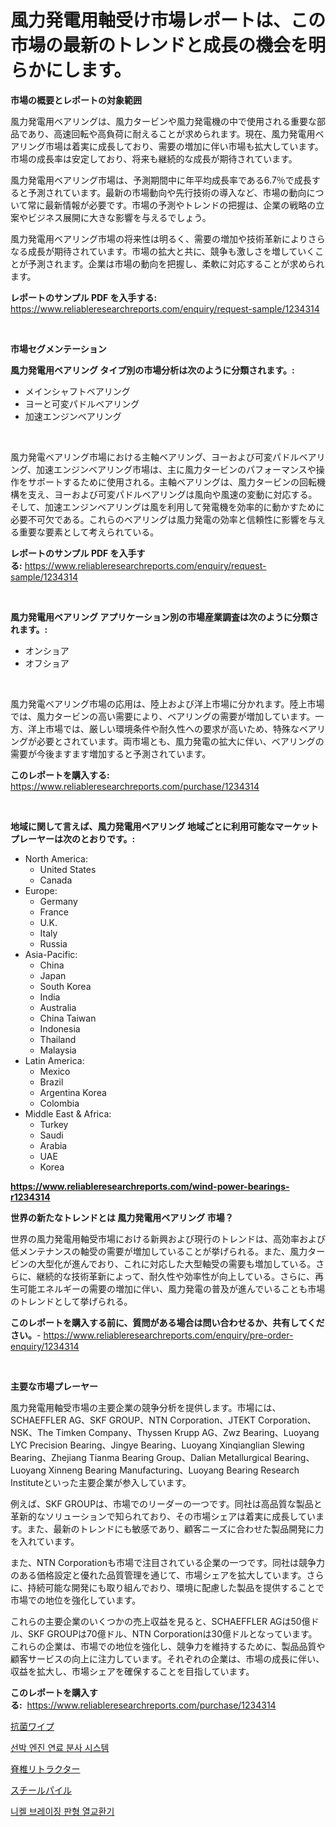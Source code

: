 <p><h1>風力発電用軸受け市場レポートは、この市場の最新のトレンドと成長の機会を明らかにします。</h1></p><p><strong>市場の概要とレポートの対象範囲</strong></p>
<p><p>風力発電用ベアリングは、風力タービンや風力発電機の中で使用される重要な部品であり、高速回転や高負荷に耐えることが求められます。現在、風力発電用ベアリング市場は着実に成長しており、需要の増加に伴い市場も拡大しています。市場の成長率は安定しており、将来も継続的な成長が期待されています。</p><p>風力発電用ベアリング市場は、予測期間中に年平均成長率である6.7％で成長すると予測されています。最新の市場動向や先行技術の導入など、市場の動向について常に最新情報が必要です。市場の予測やトレンドの把握は、企業の戦略の立案やビジネス展開に大きな影響を与えるでしょう。</p><p>風力発電用ベアリング市場の将来性は明るく、需要の増加や技術革新によりさらなる成長が期待されています。市場の拡大と共に、競争も激しさを増していくことが予測されます。企業は市場の動向を把握し、柔軟に対応することが求められます。</p></p>
<p><strong>レポートのサンプル PDF を入手する:</strong> <a href="https://www.reliableresearchreports.com/enquiry/request-sample/1234314">https://www.reliableresearchreports.com/enquiry/request-sample/1234314</a></p>
<p>&nbsp;</p>
<p><strong>市場セグメンテーション</strong></p>
<p><strong>風力発電用ベアリング タイプ別の市場分析は次のように分類されます。:</strong></p>
<p><ul><li>メインシャフトベアリング</li><li>ヨーと可変パドルベアリング</li><li>加速エンジンベアリング</li></ul></p>
<p>&nbsp;</p>
<p><p>風力発電ベアリング市場における主軸ベアリング、ヨーおよび可変パドルベアリング、加速エンジンベアリング市場は、主に風力タービンのパフォーマンスや操作をサポートするために使用される。主軸ベアリングは、風力タービンの回転機構を支え、ヨーおよび可変パドルベアリングは風向や風速の変動に対応する。そして、加速エンジンベアリングは風を利用して発電機を効率的に動かすために必要不可欠である。これらのベアリングは風力発電の効率と信頼性に影響を与える重要な要素として考えられている。</p></p>
<p><strong>レポートのサンプル PDF を入手する:</strong>&nbsp;<a href="https://www.reliableresearchreports.com/enquiry/request-sample/1234314">https://www.reliableresearchreports.com/enquiry/request-sample/1234314</a></p>
<p>&nbsp;</p>
<p><strong> 風力発電用ベアリング アプリケーション別の市場産業調査は次のように分類されます。:</strong></p>
<p><ul><li>オンショア</li><li>オフショア</li></ul></p>
<p>&nbsp;</p>
<p><p>風力発電ベアリング市場の応用は、陸上および洋上市場に分かれます。陸上市場では、風力タービンの高い需要により、ベアリングの需要が増加しています。一方、洋上市場では、厳しい環境条件や耐久性への要求が高いため、特殊なベアリングが必要とされています。両市場とも、風力発電の拡大に伴い、ベアリングの需要が今後ますます増加すると予測されています。</p></p>
<p><strong>このレポートを購入する:</strong>&nbsp; <a href="https://www.reliableresearchreports.com/purchase/1234314">https://www.reliableresearchreports.com/purchase/1234314</a></p>
<p>&nbsp;</p>
<p><strong>地域に関して言えば、風力発電用ベアリング 地域ごとに利用可能なマーケットプレーヤーは次のとおりです。:</strong></p>
<p><ul>
    <li>
        North America:
        <ul>
            <li>United States</li>
            <li>Canada</li>
        </ul>
    </li>
    <li>
        Europe:
        <ul>
            <li>Germany</li>
            <li>France</li>
            <li>U.K.</li>
            <li>Italy</li>
            <li>Russia</li>
        </ul>
    </li>
    <li>
        Asia-Pacific:
        <ul>
            <li>China</li>
            <li>Japan</li>
            <li>South Korea</li>
            <li>India</li>
            <li>Australia</li>
            <li>China Taiwan</li>
            <li>Indonesia</li>
            <li>Thailand</li>
            <li>Malaysia</li>
        </ul>
    </li>
    <li>
        Latin America:
        <ul>
            <li>Mexico</li>
            <li>Brazil</li>
            <li>Argentina Korea</li>
            <li>Colombia</li>
        </ul>
    </li>
    <li>
        Middle East & Africa:
        <ul>
            <li>Turkey</li>
            <li>Saudi</li>
            <li>Arabia</li>
            <li>UAE</li>
            <li>Korea</li>
        </ul>
    </li>
    </ul></p>
<p><strong><a href="https://www.reliableresearchreports.com/wind-power-bearings-r1234314">https://www.reliableresearchreports.com/wind-power-bearings-r1234314</a></strong>&nbsp;</p>
<p><strong>世界の新たなトレンドとは 風力発電用ベアリング 市場？</strong></p>
<p><p>世界の風力発電用軸受市場における新興および現行のトレンドは、高効率および低メンテナンスの軸受の需要が増加していることが挙げられる。また、風力タービンの大型化が進んでおり、これに対応した大型軸受の需要も増加している。さらに、継続的な技術革新によって、耐久性や効率性が向上している。さらに、再生可能エネルギーの需要の増加に伴い、風力発電の普及が進んでいることも市場のトレンドとして挙げられる。</p></p>
<p><strong>このレポートを購入する前に、質問がある場合は問い合わせるか、共有してください。</strong>- <a href="https://www.reliableresearchreports.com/enquiry/pre-order-enquiry/1234314">https://www.reliableresearchreports.com/enquiry/pre-order-enquiry/1234314</a></p>
<p>&nbsp;</p>
<p><strong>主要な市場プレーヤー</strong></p>
<p><p>風力発電用軸受市場の主要企業の競争分析を提供します。市場には、SCHAEFFLER AG、SKF GROUP、NTN Corporation、JTEKT Corporation、NSK、The Timken Company、Thyssen Krupp AG、Zwz Bearing、Luoyang LYC Precision Bearing、Jingye Bearing、Luoyang Xinqianglian Slewing Bearing、Zhejiang Tianma Bearing Group、Dalian Metallurgical Bearing、Luoyang Xinneng Bearing Manufacturing、Luoyang Bearing Research Instituteといった主要企業が参入しています。</p><p>例えば、SKF GROUPは、市場でのリーダーの一つです。同社は高品質な製品と革新的なソリューションで知られており、その市場シェアは着実に成長しています。また、最新のトレンドにも敏感であり、顧客ニーズに合わせた製品開発に力を入れています。</p><p>また、NTN Corporationも市場で注目されている企業の一つです。同社は競争力のある価格設定と優れた品質管理を通じて、市場シェアを拡大しています。さらに、持続可能な開発にも取り組んでおり、環境に配慮した製品を提供することで市場での地位を強化しています。</p><p>これらの主要企業のいくつかの売上収益を見ると、SCHAEFFLER AGは50億ドル、SKF GROUPは70億ドル、NTN Corporationは30億ドルとなっています。これらの企業は、市場での地位を強化し、競争力を維持するために、製品品質や顧客サービスの向上に注力しています。それぞれの企業は、市場の成長に伴い、収益を拡大し、市場シェアを確保することを目指しています。</p></p>
<p><strong>このレポートを購入する:</strong>&nbsp;&nbsp;<a href="https://www.reliableresearchreports.com/purchase/1234314">https://www.reliableresearchreports.com/purchase/1234314</a></p>
<p><p><a href="https://medium.com/@coraltrout1923/%E6%8A%97%E8%8F%8C%E3%82%A6%E3%82%A7%E3%83%83%E3%83%88%E3%83%86%E3%82%A3%E3%83%83%E3%82%B7%E3%83%A5%E5%B8%82%E5%A0%B4%E3%81%AE%E5%88%86%E6%9E%90-%E3%81%9D%E3%81%AEcagr-%E5%B8%82%E5%A0%B4%E3%82%BB%E3%82%B0%E3%83%A1%E3%83%B3%E3%83%86%E3%83%BC%E3%82%B7%E3%83%A7%E3%83%B3-%E3%81%8A%E3%82%88%E3%81%B3%E3%82%B0%E3%83%AD%E3%83%BC%E3%83%90%E3%83%AB%E7%94%A3%E6%A5%AD%E6%A6%82%E8%A6%81-9cb534adbdd8">抗菌ワイプ</a></p><p><a href="https://medium.com/@ieremiapadurariu20221/%ED%95%B4%EC%96%91%EC%9A%A9-%EC%97%94%EC%A7%84-%EC%97%B0%EB%A3%8C-%EC%A3%BC%EC%9E%85-%EC%8B%9C%EC%8A%A4%ED%85%9C-%EC%8B%9C%EC%9E%A5-%EB%B6%84%EC%84%9D-%EA%B7%B8-%EC%97%B0%ED%8F%89%EA%B7%A0%EC%84%B1%EC%9E%A5%EC%9C%A8-%EC%8B%9C%EC%9E%A5-%EC%84%B8%EB%B6%84%ED%99%94-%EB%B0%8F-%EC%84%B8%EA%B3%84-%EC%82%B0%EC%97%85-%EA%B0%9C%EC%9A%94-4a27a6258ee2">선박 엔진 연료 분사 시스템</a></p><p><a href="https://github.com/JacksonWiza1924/Market-Research-Report-List-1/blob/main/255488524808.md">脊椎リトラクター</a></p><p><a href="https://medium.com/@rylanaufman56456/%E9%8B%BC%E7%AE%A1%E5%B8%82%E5%A0%B4%E8%A6%8F%E6%A8%A1%E3%81%A8%E5%B8%82%E5%A0%B4%E5%8B%95%E5%90%91-%E5%AE%8C%E5%85%A8%E3%81%AA%E6%A5%AD%E7%95%8C%E6%A6%82%E8%A6%81-2024%E5%B9%B4%E3%81%8B%E3%82%892031%E5%B9%B4-a0b5cc3888fb">スチールパイル</a></p><p><a href="https://medium.com/@avramcornescu20221/%EB%8B%88%EC%BC%88-%EB%B8%8C%EB%A0%88%EC%9D%B4%EC%A6%88-%ED%8C%90%EC%97%B4-%EC%97%B4%EA%B5%90%ED%99%98%EA%B8%B0-%EC%8B%9C%EC%9E%A5-%EC%A0%84%EB%A7%9D-%EC%82%B0%EC%97%85-%EA%B0%9C%EC%9A%94-%EB%B0%8F-%EC%98%88%EC%B8%A1-2024%EB%85%84%EB%B6%80%ED%84%B0-2031%EB%85%84-0128cbebf21e">니켈 브레이징 판형 열교환기</a></p></p>
